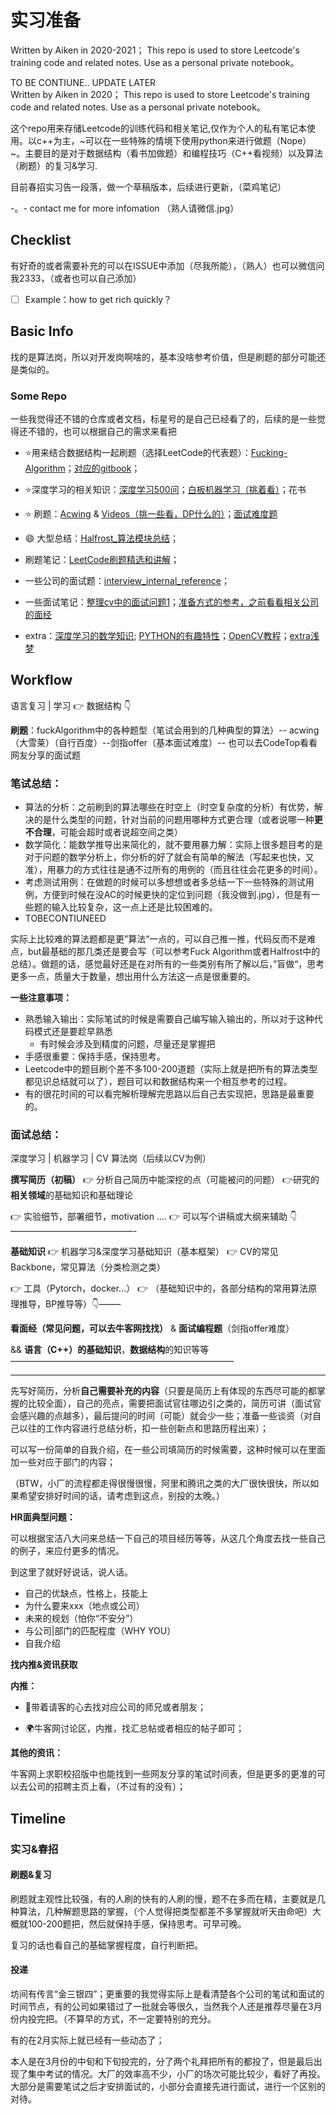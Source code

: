 # 实习准备
Written by Aiken in 2020-2021； This repo is used to store Leetcode's training code and related notes. Use as a personal private notebook。

TO BE CONTIUNE.. UPDATE LATER   
Written by Aiken in 2020； This repo is used to store Leetcode's training code and related notes. Use as a personal private notebook。

这个repo用来存储Leetcode的训练代码和相关笔记,仅作为个人的私有笔记本使用。以c++为主，~可以在一些特殊的情境下使用python来进行做题（Nope）~。主要目的是对于数据结构（看书加做题）和编程技巧（C++看视频）以及算法（刷题）的复习&学习.

目前春招实习告一段落，做一个草稿版本，后续进行更新，（菜鸡笔记）

-。- contact me for more infomation （熟人请微信.jpg） 

## Checklist

有好奇的或者需要补充的可以在ISSUE中添加（尽我所能），（熟人）也可以微信问我2333，（或者也可以自己添加）

- [ ] Example：how to get rich quickly？

## Basic Info

找的是算法岗，所以对开发岗啊啥的，基本没啥参考价值，但是刷题的部分可能还是类似的。

### Some Repo

一些我觉得还不错的仓库或者文档，标星号的是自己已经看了的，后续的是一些觉得还不错的，也可以根据自己的需求来看把

- :star:用来结合数据结构一起刷题（选择LeetCode的代表题）：[Fucking-Algorithm](https://github.com/labuladong/fucking-algorithm)；[对应的gitbook](https://labuladong.github.io/algo/)；

- :star:深度学习的相关知识：[深度学习500问](https://github.com/princewen/DeepLearning-500-questions)；[白板机器学习（挑着看）](https://www.bilibili.com/video/BV1aE411o7qd)；花书

- :star: 刷题：[Acwing](https://www.acwing.com/problem/) & [Videos（挑一些看，DP什么的）](https://www.bilibili.com/video/BV1X741127ZM)；[面试难度题](https://codetop.cc/#/home)

- :smile: 大型总结：[Halfrost_算法模块总结](https://github.com/halfrost/Learn-Algorithms)；

  

- 刷题笔记：[LeetCode刷题精选和讲解](https://github.com/azl397985856/leetcode)；
- 一些公司的面试题：[interview_internal_reference](https://github.com/0voice/interview_internal_reference)；
- 一些面试笔记：[整理cv中的面试问题1](https://www.nowcoder.com/discuss/119664?type=post&order=time&pos=&page=1&channel=-1&source_id=search_post_nctrack)；[准备方式的参考，之前看看相关公司的面经](https://www.nowcoder.com/discuss/588103?type=post&order=time&pos=&page=1&channel=-1&source_id=search_post_nctrack) 
- extra：[深度学习的数学知识](https://github.com/yangyutu/EssentialMath/blob/master/introductionChinese.md); [PYTHON的有趣特性](https://github.com/leisurelicht/wtfpython-cn)；[OpenCV教程](http://www.opencv.org.cn/opencvdoc/2.3.2/html/doc/tutorials/tutorials.html)；[extra浅梦](https://github.com/shenweichen/AlgoNotes)



## Workflow

语言复习 | 学习 👉 数据结构  👇

**刷题**：fuckAlgorithm中的各种题型（笔试会用到的几种典型的算法）-- acwing（大雪莱）（自行百度）--剑指offer（基本面试难度）-- 也可以去CodeTop看看网友分享的面试题

### **笔试总结：**

- 算法的分析：之前刷到的算法哪些在时空上（时空复杂度的分析）有优势，解决的是什么类型的问题，针对当前的问题用哪种方式更合理（或者说哪一种**更不合理**，可能会超时或者说超空间之类）
- 数学简化：能数学推导出来简化的，就不要用暴力解：实际上很多题目考的是对于问题的数学分析上，你分析的好了就会有简单的解法（写起来也快，又准），用暴力的方式往往是通不过所有的用例的（而且往往会花更多的时间）。
- 考虑测试用例：在做题的时候可以多想想或者多总结一下一些特殊的测试用例，方便到时候在没AC的时候更快的定位到问题（我没做到.jpg），但是有一些题的输入比较复杂，这一点上还是比较困难的。
- TOBECONTIUNEED

实际上比较难的算法题都是更”算法“一点的，可以自己推一推，代码反而不是难点，but最基础的那几类还是要会写（可以参考Fuck Algorithm或者Halfrost中的总结）。做题的话，感觉最好还是在对所有的一些类别有所了解以后，”盲做“，思考更多一点，质量大于数量，想出用什么方法这一点是很重要的。

**一些注意事项：**

- 熟悉输入输出：实际笔试的时候是需要自己编写输入输出的，所以对于这种代码模式还是要趁早熟悉
  - 有时候会涉及到精度的问题，尽量还是掌握把
- 手感很重要：保持手感，保持思考。
- Leetcode中的题目刷个差不多100-200道题（实际上就是把所有的算法类型都见识总结就可以了），题目可以和数据结构来一个相互参考的过程。
- 有的很花时间的可以看完解析理解完思路以后自己去实现把，思路是最重要的。



### **面试总结：**

深度学习 | 机器学习 | CV 算法岗（后续以CV为例）

**撰写简历（初稿）** 👉 分析自己简历中能深挖的点（可能被问的问题） 👉研究的**相关领域**的基础知识和基础理论

👉 实验细节，部署细节，motivation …. 👉 可以写个讲稿或大纲来辅助 👇——————————————-

**基础知识** 👉 机器学习&深度学习基础知识（基本框架）  👉  CV的常见Backbone，常见算法（分类检测之类）

👉 工具（Pytorch，docker…） 👉 （基础知识中的，各部分结构的常用算法原理推导，BP推导等）👇——–

**看面经（常见问题，可以去牛客网找找）** &  **面试编程题**（剑指offer难度）

&& **语言（C++）的基础知识**，**数据结构**的知识等等—————————————————————————–

---

先写好简历，分析**自己需要补充的内容**（只要是简历上有体现的东西尽可能的都掌握的比较全面），自己的亮点，需要把面试官往哪边引之类的，简历可讲（面试官会感兴趣的点越多），最后提问的时间（可能）就会少一些；准备一些谈资（对自己以往的工作内容进行总结分析，扣一些创新点和思路历程出来）；

可以写一份简单的自我介绍，在一些公司填简历的时候需要，这种时候可以在里面加一些对应于部门的内容；

（BTW，小厂的流程都走得很慢很慢，阿里和腾讯之类的大厂很快很快，所以如果希望安排好时间的话，请考虑到这点，别投的太晚。）

**HR面典型问题：**

可以根据宝洁八大问来总结一下自己的项目经历等等，从这几个角度去找一些自己的例子，来应付更多的情况。

到这里了就好好说话，说人话。

- 自己的优缺点，性格上，技能上
- 为什么要来xxx（地点或公司）
- 未来的规划（怕你“不安分”）
- 与公司|部门的匹配程度（WHY YOU）
- 自我介绍

**找内推&资讯获取**

**内推：**

- :sushi:带着请客的心去找对应公司的师兄或者朋友；

- :earth_africa: ​牛客网讨论区，内推，找汇总帖或者相应的帖子即可；

**其他的资讯：**

牛客网上求职校招版中也能找到一些网友分享的笔试时间表，但是更多的更准的可以去公司的招聘主页上看，（不过有的没有）；



## Timeline

### **实习&春招**

#### **刷题&复习**

刷题就主观性比较强，有的人刷的快有的人刷的慢，题不在多而在精，主要就是几种算法，几种解题思路的掌握，（个人觉得把类型都差不多掌握就听天由命吧）大概就100-200题把，然后就保持手感，保持思考。可早可晚。

复习的话也看自己的基础掌握程度，自行判断把。

#### **投递**

坊间有传言“金三银四”；更重要的我觉得实际上是看清楚各个公司的笔试和面试的时间节点，有的公司如果错过了一批就会等很久，当然我个人还是推荐尽量在3月份内投完把。（不算早的方式，不一定要特别的充分。

有的在2月实际上就已经有一些动态了；

本人是在3月份的中旬和下旬投完的，分了两个礼拜把所有的都投了，但是最后出现了集中考试的情况。大厂的效率高不少，小厂的场次可能比较少，看好了再投。大部分是需要笔试之后才安排面试的，小部分会直接先进行面试，进行一个区别的对待。



